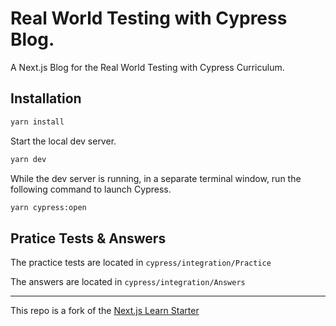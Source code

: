 # Real World Testing with Cypress Blog.

A Next.js Blog for the Real World Testing with Cypress Curriculum.

## Installation

```bash
yarn install
```

Start the local dev server.

```bash
yarn dev
```

While the dev server is running, in a separate terminal window, run the following command to launch Cypress.

```bash
yarn cypress:open
```

## Pratice Tests & Answers

The practice tests are located in `cypress/integration/Practice`

The answers are located in `cypress/integration/Answers`

---

This repo is a fork of the [Next.js Learn Starter](https://github.com/vercel/next-learn-starter/)
